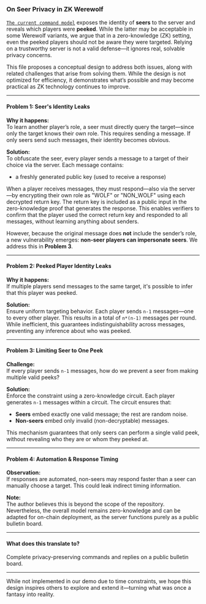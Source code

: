 ### On Seer Privacy in ZK Werewolf

[`The current command model`](../../crates/verify_card_message/README.md) exposes the identity of **seers** to the server and reveals which players were **peeked**. While the latter may be acceptable in some Werewolf variants, we argue that in a zero-knowledge (ZK) setting, even the peeked players should not be aware they were targeted. Relying on a trustworthy server is not a valid defense—it ignores real, solvable privacy concerns.

This file proposes a conceptual design to address both issues, along with related challenges that arise from solving them. While the design is not optimized for efficiency, it demonstrates what’s possible and may become practical as ZK technology continues to improve.

---

#### Problem 1: Seer's Identity Leaks

**Why it happens:**  
To learn another player’s role, a seer must directly query the target—since only the target knows their own role. This requires sending a message. If only seers send such messages, their identity becomes obvious.

**Solution:**  
To obfuscate the seer, every player sends a message to a target of their choice via the server. Each message contains:

- a freshly generated public key (used to receive a response)

When a player receives messages, they must respond—also via the server—by encrypting their own role as "WOLF" or "NON_WOLF" using each decrypted return key. The return key is included as a public input in the zero-knowledge proof that generates the response. This enables verifiers to confirm that the player used the correct return key and responded to all messages, without learning anything about senders.

However, because the original message does **not** include the sender’s role, a new vulnerability emerges: **non-seer players can impersonate seers**. We address this in **Problem 3**.

---

#### Problem 2: Peeked Player Identity Leaks

**Why it happens:**  
If multiple players send messages to the same target, it's possible to infer that this player was peeked.

**Solution:**  
Ensure uniform targeting behavior. Each player sends `n-1` messages—one to every other player. This results in a total of `n*(n-1)` messages per round. While inefficient, this guarantees indistinguishability across messages, preventing any inference about who was peeked.

---

#### Problem 3: Limiting Seer to One Peek

**Challenge:**  
If every player sends `n-1` messages, how do we prevent a seer from making multiple valid peeks?

**Solution:**  
Enforce the constraint using a zero-knowledge circuit. Each player generates `n-1` messages within a circuit. The circuit ensures that:

- **Seers** embed exactly one valid message; the rest are random noise.
- **Non-seers** embed only invalid (non-decryptable) messages.

This mechanism guarantees that only seers can perform a single valid peek, without revealing who they are or whom they peeked at.

---

#### Problem 4: Automation & Response Timing

**Observation:**  
If responses are automated, non-seers may respond faster than a seer can manually choose a target. This could leak indirect timing information.

**Note:**  
The author believes this is beyond the scope of the repository. Nevertheless, the overall model remains zero-knowledge and can be adapted for on-chain deployment, as the server functions purely as a public bulletin board.

---

#### What does this translate to?

Complete privacy-preserving commands and replies on a public bulletin board.

---

While not implemented in our demo due to time constraints, we hope this design inspires others to explore and extend it—turning what was once a fantasy into reality.
